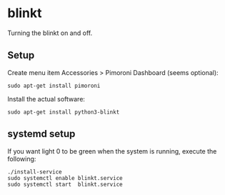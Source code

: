 # blinkt

Turning the blinkt on and off.

## Setup

Create menu item Accessories > Pimoroni Dashboard (seems optional):
```
sudo apt-get install pimoroni
```

Install the actual software:
```
sudo apt-get install python3-blinkt
```

## systemd setup

If you want light 0 to be green when the system is running, execute the following:

```
./install-service
sudo systemctl enable blinkt.service
sudo systemctl start  blinkt.service
```
